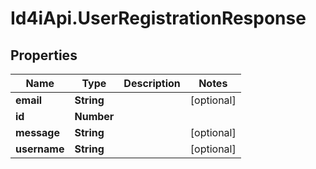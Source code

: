 # Id4iApi.UserRegistrationResponse

## Properties
Name | Type | Description | Notes
------------ | ------------- | ------------- | -------------
**email** | **String** |  | [optional] 
**id** | **Number** |  | 
**message** | **String** |  | [optional] 
**username** | **String** |  | [optional] 



